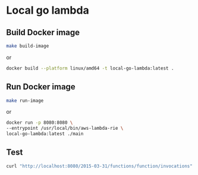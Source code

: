 # Local go lambda

## Build Docker image

```bash
make build-image
```

or 

```bash
docker build --platform linux/amd64 -t local-go-lambda:latest .
```

## Run Docker image

```bash
make run-image
```

or

```bash
docker run -p 8080:8080 \
--entrypoint /usr/local/bin/aws-lambda-rie \
local-go-lambda:latest ./main
```

## Test

```bash
curl "http://localhost:8080/2015-03-31/functions/function/invocations" -d '{}'
```
